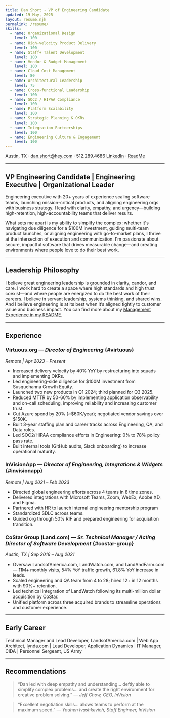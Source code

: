 ```yaml
---
title: Dan Short - VP of Engineering Candidate
updated: 19 May, 2025
layout: resume.njk
permalink: /resume/
skills:
  - name: Organizational Design
    level: 100
  - name: High-velocity Product Delivery
    level: 100
  - name: Staff+ Talent Development
    level: 100
  - name: Vendor & Budget Management
    level: 100
  - name: Cloud Cost Management
    level: 80
  - name: Architectural Leadership
    level: 75
  - name: Cross-functional Leadership
    level: 100
  - name: SOC2 / HIPAA Compliance
    level: 100
  - name: Platform Scalability
    level: 100
  - name: Strategic Planning & OKRs
    level: 100
  - name: Integration Partnerships
    level: 100
  - name: Engineering Culture & Engagement
    level: 100
---
```


Austin, TX · dan.short@hey.com · 512.289.4686
[LinkedIn](https://linkedin.com/in/danshort) · [ReadMe](https://readme.dansshorts.com)

---

## VP Engineering Candidate | Engineering Executive | Organizational Leader

Engineering executive with 20+ years of experience scaling software teams, launching mission-critical products, and aligning engineering orgs with business strategy. I lead with clarity, empathy, and urgency—building high-retention, high-accountability teams that deliver results.

What sets me apart is my ability to simplify the complex: whether it's navigating due diligence for a $100M investment, guiding multi-team product launches, or aligning engineering with go-to-market plans, I thrive at the intersection of execution and communication. I'm passionate about secure, impactful software that drives measurable change—and creating environments where people love to do their best work.

---

## Leadership Philosophy

I believe great engineering leadership is grounded in clarity, candor, and care. I work hard to create a space where high standards and high trust coexist—and where people are energized to do the best work of their careers. I believe in servant leadership, systems thinking, and shared wins. And I believe engineering is at its best when it’s aligned tightly to customer value and business impact. You can find more about my [Management Experience in my README](https://readme.dansshorts.com/management/).

---

## Experience

### Virtuous.org — *Director of Engineering* {#virtuous}
_Remote | Apr 2023 – Present_
- Increased delivery velocity by 40% YoY by restructuring into squads and implementing OKRs.
- Led engineering-side diligence for $100M investment from Susquehanna Growth Equity.
- Launched two new products in Q1 2024; third planned for Q3 2025.
- Reduced MTTR by 50-60% by implementing application observability and on-call scheduling, improving reliability and increasing customer trust.
- Cut Azure spend by 20% (~$60K/year); negotiated vendor savings over $150K.
- Built 3-year staffing plan and career tracks across Engineering, QA, and Data roles.
- Led SOC2/HIPAA compliance efforts in Engineering: 0% to 78% policy pass rate.
- Built internal tools (GitHub audits, Slack onboarding) to increase operational maturity.

### InVisionApp — *Director of Engineering, Integrations & Widgets* {#invisionapp}
_Remote | Aug 2021 – Feb 2023_
- Directed global engineering efforts across 4 teams in 8 time zones.
- Delivered integrations with Microsoft Teams, Zoom, WebEx, Adobe XD, and Figma.
- Partnered with HR to launch internal engineering mentorship program
- Standardized SDLC across teams.
- Guided org through 50% RIF and prepared engineering for acquisition transition.

### CoStar Group (Land.com) — *Sr. Technical Manager / Acting Director of Software Development* {#costar-group}
_Austin, TX | Sep 2016 – Aug 2021_
- Oversaw LandsofAmerica.com, LandWatch.com, and LandAndFarm.com — 11M+ monthly visits, 54% YoY traffic growth, 61.8% YoY increase in leads.
- Scaled engineering and QA team from 4 to 28; hired 12+ in 12 months with 90%+ retention.
- Led technical integration of LandWatch following its multi-million dollar acquisition by CoStar.
- Unified platform across three acquired brands to streamline operations and customer experience.

---

## Early Career

Technical Manager and Lead Developer, LandsofAmerica.com | Web App Architect, lynda.com | Lead Developer, Application Dynamics | IT Manager, CIDA | Personnel Sergeant, US Army

---

## Recommendations

> “Dan led with deep empathy and understanding... deftly able to simplify complex problems... and create the right environment for creative problem solving.”
> — *Jeff Chow, CEO, InVision*

> “Excellent negotiation skills... allows teams to perform at the maximum speed.”
> — *Yauhen Ivashkevich, Staff Engineer, InVision*

